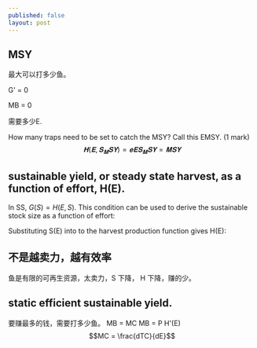 ```yaml
---
published: false
layout: post
---
```

## MSY

最大可以打多少鱼。

G' = 0


MB = 0

需要多少E.

How many traps need to be set to catch the MSY? Call this EMSY. (1 mark)
$$𝐇( 𝐄, 𝐒_𝐌𝐒𝐘) = 𝐞 𝐄 𝐒_𝐌𝐒𝐘 = 𝐌𝐒𝐘$$




## sustainable yield, or steady state harvest, as a function of effort, H(E).

In SS, $G(S) = H(E,S)$. This condition can be used to derive the sustainable stock size
as a function of effort:

Substituting S(E) into to the harvest production function gives H(E):


## 不是越卖力，越有效率

鱼是有限的可再生资源，太卖力，S 下降， H 下降，赚的少。

## static efficient sustainable yield.
要赚最多的钱，需要打多少鱼。
MB = MC
MB = P H'(E)
$$MC = \frac{dTC}{dE}$$

